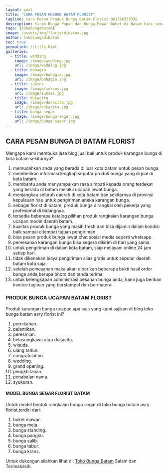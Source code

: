 ```yaml
---
layout: post
title: "CARA PESAN PRODUK BATAM FLORIST"
tagline: Cara Pesan Produk Bunga Batam Florist 081396353338
description: Kirim Bunga Papan dan Bunga Mawar Buket di Batam kini semakin mudah dan simpel karena hadirnya salah satu florist batam terbaik.
tags: [tokobungabatam]
image: /assets/img/floristdibatam.jpg
author: tokobungadibatam
toc: true
permalink: /:title.html
galleries:
  - title: wedding
    image: /image/wedding.jpg
    url: /image/wedding.jpg
  - title: bahagia
    image: /image/bahagia.jpg
    url: /image/bahagia.jpg
  - title: sukses
    image: /image/sukses.jpg
    url: /image/sukses.jpg
  - title: dukacita
    image: /image/dukacita.jpg
    url: /image/dukacita.jpg
  - title: bunga segar
    image: /image/bunga-segar.jpg
    url: /image/bunga-segar.jpg
---
```


## CARA PESAN BUNGA DI BATAM FLORIST
Mengapa kami membuka jasa blog jual beli untuk produk karangan bunga di kota batam sekitarnya?
1. memudahkan anda yang berada di luar kota batam untuk pesan bunga.
2. memberikan informasi lengkap seputar produk bunga yang di jual di kota batam.
3. membantu anda menyampaikan rasa simpati kepada orang terdekat yang berada di batam melalui ucapan lewat bunga.
4. menjangkau seluruh daerah di kota batam dan sekitarnya di provinsi kepulauan riau untuk pengiriman aneka karangan bunga.
5. sebagai florist di batam, produk bunga dirangkai oleh pekerja yang profesional di bidangnya.
6. tersedia beberapa katalog pilihan produk rangkaian karangan bunga ucapan model daerah batam.
7. kualitas produk bunga yang masih fresh dan bisa dijamin dalam kondisi baik sampai ditempat tujuan pengiriman.
8. bisa pesan produk bunga lewat chat sosial media seperti whatsapp.
9. pemesanan karangan bunga bisa segera dikirim di hari yang sama.
10. untuk pengiriman di dalam kota batam, siap melayani online 24 jam setiap hari.
11. tidak dikenakan biaya pengiriman alias gratis untuk seputar daerah batam kota saja.
12. setelah pemesanan maka akan diberikan beberapa bukti hasil order bunga anda,berupa photo dan tanda terima.
13. untuk kelengkapan administrasi pesanan bunga anda, kami juga berikan invoice tagihan yang berstempel dan bermaterai.

### PRODUK BUNGA UCAPAN BATAM FLORIST
Produk karangan bunga ucapan apa saja yang kami sajikan di blog toko bunga batam asry florist ini?
1. pernikahan.
2. pelantikan.
3. peresmian.
4. belasungkawa atau dukacita.
5. wisuda.
6. ulang tahun.
7. congratulation.
8. wedding.
9. grand opening.
10. pengkhitanan.
11. penabalan nama.
12. syukuran.

#### MODEL BUNGA SEGAR FLORIST BATAM
Untuk model bentuk rangkaian bunga segar di toko bunga batam asry florist,terdiri dari:
1. buket mawar.
2. bunga meja.
3. bunga standing.
4. bunga pangku.
5. bunga salib.
6. bunga tabur.
7. bunga krans.

Untuk dukungan silahkan lihat di:
[Toko Bunga Batam](https://www.bungabuket.com/toko-bunga-batam/)
Salam dan Terimakasih.
